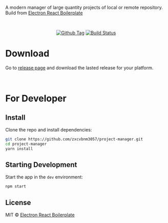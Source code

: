 A modern manager of large quantity projects of local or remote repository. Build from [Electron React Boilerplate](https://github.com/electron-react-boilerplate/electron-react-boilerplate)

<br>

<div align="center">

[![Github Tag][github-tag-image]][github-tag-url]
[![Build Status][github-actions-status]][github-actions-url]

</div>

# Download

Go to [release page](https://github.com/zxcvbnm3057/project-manager/releases) and download the lasted release for your platform.

<br>

# For Developer

## Install

Clone the repo and install dependencies:

```bash
git clone https://github.com/zxcvbnm3057/project-manager.git
cd project-manager
yarn install
```

<!-- **Having issues installing? See our [debugging guide](https://github.com/zxcvbnm3057/project-manager/issues/400)** -->

## Starting Development

Start the app in the `dev` environment:

```bash
npm start
```

<!-- ## Docs

See our [docs and guides here](https://electron-react-boilerplate.js.org/docs/installation)

## Community

Join our Discord: https://discord.gg/Fjy3vfgy5q -->

<!-- ## Maintainers

- [Amila Welihinda](https://github.com/amilajack)
- [John Tran](https://github.com/jooohhn)
- [C. T. Lin](https://github.com/chentsulin)
- [Jhen-Jie Hong](https://github.com/jhen0409) -->

## License

MIT © [Electron React Boilerplate](https://github.com/electron-react-boilerplate)

[github-actions-status]: https://github.com/zxcvbnm3057/project-manager/workflows/Test/badge.svg
[github-actions-url]: https://github.com/zxcvbnm3057/project-manager/actions
[github-tag-image]: https://img.shields.io/github/tag/zxcvbnm3057/project-manager.svg?label=version
[github-tag-url]: https://github.com/zxcvbnm3057/project-manager/releases/latest
